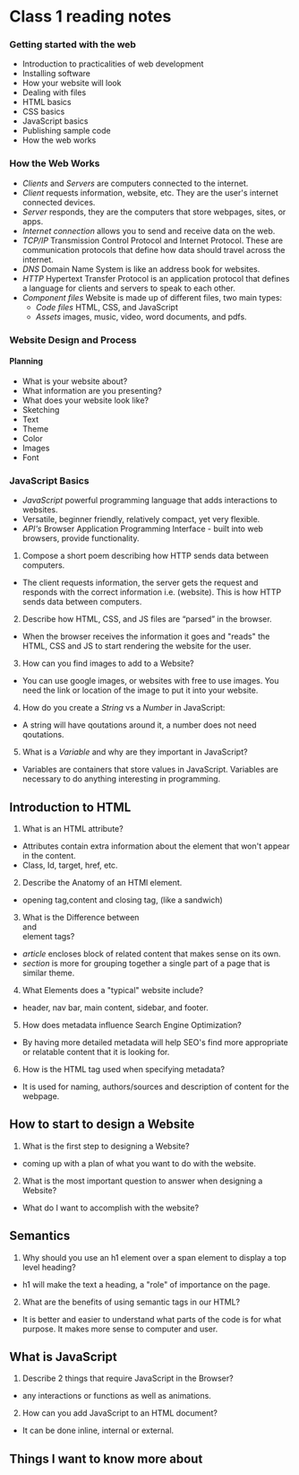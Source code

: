 # Class 1 reading notes

### Getting started with the web

* Introduction to practicalities of web development
* Installing software
* How your website will look
* Dealing with files
* HTML basics
* CSS basics
* JavaScript basics
* Publishing sample code
* How the web works

### How the Web Works

* *Clients* and *Servers* are computers connected to the internet.
* *Client* requests information, website, etc. They are the user's internet connected devices.
* *Server* responds, they are the computers that store webpages, sites, or apps.
* *Internet connection* allows you to send and receive data on the web.
* *TCP/IP* Transmission Control Protocol and Internet Protocol. These are communication protocols that define how data should travel across the internet.
* *DNS* Domain Name System is like an address book for websites.
* *HTTP* Hypertext Transfer Protocol is an application protocol that defines a language for clients and servers to speak to each other.
* *Component files* Website is made up of different files, two main types:
  * *Code files* HTML, CSS, and JavaScript
  * *Assets* images, music, video, word documents, and pdfs.

### Website Design and Process

#### Planning

* What is your website about?
* What information are you presenting?
* What does your website look like?
* Sketching
* Text
* Theme
* Color
* Images
* Font

### JavaScript Basics

* *JavaScript* powerful programming language that adds interactions to websites.
* Versatile, beginner friendly, relatively compact, yet very flexible.
* *API's* Browser Application Programming Interface - built into web browsers, provide functionality.

1. Compose a short poem describing how HTTP sends data between computers.

* The client requests information, the server gets the request and responds with the correct information i.e. (website). This is how HTTP sends data between computers.

2. Describe how HTML, CSS, and JS files are “parsed” in the browser.

* When the browser receives the information it goes and "reads" the HTML, CSS and JS to start rendering the website for the user.

3. How can you find images to add to a Website?

* You can use google images, or websites with free to use images. You need the link or location of the image to put it into your website.

4. How do you create a *String* vs a *Number* in JavaScript:

* A string will have qoutations around it, a number does not need qoutations.

5. What is a *Variable* and why are they important in JavaScript?

* Variables are containers that store values in JavaScript. Variables are necessary to do anything interesting in programming.

## Introduction to HTML

1. What is an HTML attribute?

* Attributes contain extra information about the element that won't appear in the content.
* Class, Id, target, href, etc.

2. Describe the Anatomy of an HTMl element.

* opening tag,content and closing tag, (like a sandwich)

3. What is the Difference between *<article>* and *<section>* element tags?

* *article* encloses block of related content that makes sense on its own.
* *section* is more for grouping together a single part of a page that is similar theme.

4. What Elements does a "typical" website include?

* header, nav bar, main content, sidebar, and footer.

5. How does metadata influence Search Engine Optimization?

* By having more detailed metadata will help SEO's find more appropriate or relatable content that it is looking for.

6. How is the *<meta>* HTML tag used when specifying metadata?

* It is used for naming, authors/sources and description of content for the webpage.

## How to start to design a Website

1. What is the first step to designing a Website?

* coming up with a plan of what you want to do with the website.

2. What is the most important question to answer when designing a Website?

* What do I want to accomplish with the website?

## Semantics

1. Why should you use an h1 element over a span element to display a top level heading?

* h1 will make the text a heading, a "role" of importance on the page.

2. What are the benefits of using semantic tags in our HTML?

* It is better and easier to understand what parts of the code is for what purpose. It makes more sense to computer and user.

## What is JavaScript

1. Describe 2 things that require JavaScript in the Browser?

* any interactions or functions as well as animations.

2. How can you add JavaScript to an HTML document?

* It can be done inline, internal or external.

## Things I want to know more about
